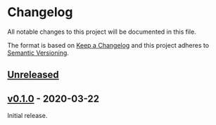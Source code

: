 # Changelog
All notable changes to this project will be documented in this file.

The format is based on [Keep a Changelog](http://keepachangelog.com/en/1.0.0/)
and this project adheres to [Semantic Versioning](http://semver.org/spec/v2.0.0.html).


## [Unreleased]

[Unreleased]: https://github.com/althonos/flips.rs/compare/v0.1.0...HEAD


## [v0.1.0] - 2020-03-22

Initial release.

[v0.1.0]: https://github.com/althonos/flips.rs/compare/3bd54de...v0.1.0
